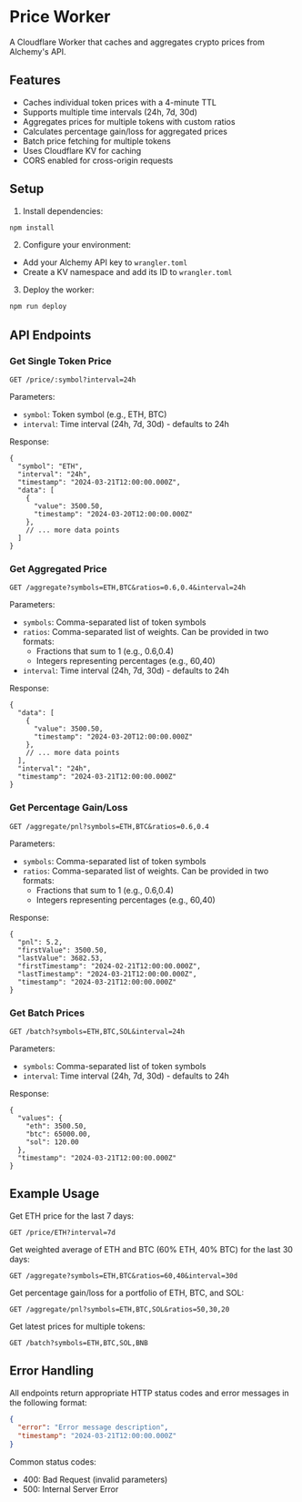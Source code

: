 # Price Worker

A Cloudflare Worker that caches and aggregates crypto prices from Alchemy's API.

## Features

- Caches individual token prices with a 4-minute TTL
- Supports multiple time intervals (24h, 7d, 30d)
- Aggregates prices for multiple tokens with custom ratios
- Calculates percentage gain/loss for aggregated prices
- Batch price fetching for multiple tokens
- Uses Cloudflare KV for caching
- CORS enabled for cross-origin requests

## Setup

1. Install dependencies:
```bash
npm install
```

2. Configure your environment:
- Add your Alchemy API key to `wrangler.toml`
- Create a KV namespace and add its ID to `wrangler.toml`

3. Deploy the worker:
```bash
npm run deploy
```

## API Endpoints

### Get Single Token Price

```
GET /price/:symbol?interval=24h
```

Parameters:
- `symbol`: Token symbol (e.g., ETH, BTC)
- `interval`: Time interval (24h, 7d, 30d) - defaults to 24h

Response:
```jsonc
{
  "symbol": "ETH",
  "interval": "24h",
  "timestamp": "2024-03-21T12:00:00.000Z",
  "data": [
    {
      "value": 3500.50,
      "timestamp": "2024-03-20T12:00:00.000Z"
    },
    // ... more data points
  ]
}
```

### Get Aggregated Price

```
GET /aggregate?symbols=ETH,BTC&ratios=0.6,0.4&interval=24h
```

Parameters:
- `symbols`: Comma-separated list of token symbols
- `ratios`: Comma-separated list of weights. Can be provided in two formats:
  - Fractions that sum to 1 (e.g., 0.6,0.4)
  - Integers representing percentages (e.g., 60,40)
- `interval`: Time interval (24h, 7d, 30d) - defaults to 24h

Response:
```jsonc
{
  "data": [
    {
      "value": 3500.50,
      "timestamp": "2024-03-20T12:00:00.000Z"
    },
    // ... more data points
  ],
  "interval": "24h",
  "timestamp": "2024-03-21T12:00:00.000Z"
}
```

### Get Percentage Gain/Loss

```
GET /aggregate/pnl?symbols=ETH,BTC&ratios=0.6,0.4
```

Parameters:
- `symbols`: Comma-separated list of token symbols
- `ratios`: Comma-separated list of weights. Can be provided in two formats:
  - Fractions that sum to 1 (e.g., 0.6,0.4)
  - Integers representing percentages (e.g., 60,40)

Response:
```jsonc
{
  "pnl": 5.2,
  "firstValue": 3500.50,
  "lastValue": 3682.53,
  "firstTimestamp": "2024-02-21T12:00:00.000Z",
  "lastTimestamp": "2024-03-21T12:00:00.000Z",
  "timestamp": "2024-03-21T12:00:00.000Z"
}
```

### Get Batch Prices

```
GET /batch?symbols=ETH,BTC,SOL&interval=24h
```

Parameters:
- `symbols`: Comma-separated list of token symbols
- `interval`: Time interval (24h, 7d, 30d) - defaults to 24h

Response:
```jsonc
{
  "values": {
    "eth": 3500.50,
    "btc": 65000.00,
    "sol": 120.00
  },
  "timestamp": "2024-03-21T12:00:00.000Z"
}
```

## Example Usage

Get ETH price for the last 7 days:
```
GET /price/ETH?interval=7d
```

Get weighted average of ETH and BTC (60% ETH, 40% BTC) for the last 30 days:
```
GET /aggregate?symbols=ETH,BTC&ratios=60,40&interval=30d
```

Get percentage gain/loss for a portfolio of ETH, BTC, and SOL:
```
GET /aggregate/pnl?symbols=ETH,BTC,SOL&ratios=50,30,20
```

Get latest prices for multiple tokens:
```
GET /batch?symbols=ETH,BTC,SOL,BNB
```

## Error Handling

All endpoints return appropriate HTTP status codes and error messages in the following format:

```json
{
  "error": "Error message description",
  "timestamp": "2024-03-21T12:00:00.000Z"
}
```

Common status codes:
- 400: Bad Request (invalid parameters)
- 500: Internal Server Error 